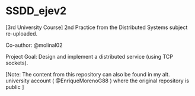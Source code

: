 # SSDD_ejev2
[3rd University Course] 2nd Practice from the Distributed Systems subject re-uploaded.

Co-author: @molinal02

Project Goal: Design and implement a distributed service (using TCP sockets).

[Note: The content from this repository can also be found in my alt. university account ( @EnriqueMorenoG88 ) where the original repository is public ]
